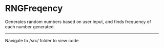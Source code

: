 RNGFreqency
===========

Generates random numbers based on user input, and finds frequency of each number generated.

---

Navigate to /src/ folder to view code
